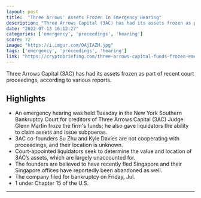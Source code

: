 ```yaml
---
layout: post
title:  "Three Arrows' Assets Frozen In Emergency Hearing"
description: "Three Arrows Capital (3AC) has had its assets frozen as part of recent court proceedings, according to various reports."
date: "2022-07-13 16:12:27"
categories: ['emergency', 'proceedings', 'hearing']
score: 72
image: "https://i.imgur.com/OAjIAZM.jpg"
tags: ['emergency', 'proceedings', 'hearing']
link: "https://cryptobriefing.com/three-arrows-capital-funds-frozen-emergency/?utm_source=coingecko&amp;utm_medium=coingecko&amp;utm_content=coingecko&amp;utm_campaign=coingecko&amp;utm_term=coingecko"
---
```


Three Arrows Capital (3AC) has had its assets frozen as part of recent court proceedings, according to various reports.

## Highlights

- An emergency hearing was held Tuesday in the New York Southern Bankruptcy Court for creditors of Three Arrows Capital (3AC) Judge Glenn Martin froze the firm's funds; he also gave liquidators the ability to claim assets and issue subpoenas.
- 3AC co-founders Su Zhu and Kyle Davies are not cooperating with proceedings, and their location is unknown.
- Court-appointed liquidators seek to determine the value and location of 3AC’s assets, which are largely unaccounted for.
- The founders are believed to have recently fled Singapore and their Singapore offices have reportedly been abandoned as well.
- The company filed for bankruptcy on Friday, Jul.
- 1 under Chapter 15 of the U.S.

---
